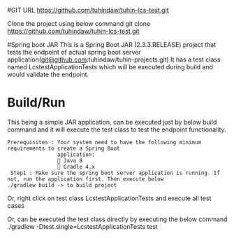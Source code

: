 #GIT URL
https://github.com/tuhindaw/tuhin-lcs-test.git

Clone the project using below command
git clone https://github.com/tuhindaw/tuhin-lcs-test.git

#Spring boot JAR
This is a Spring Boot JAR (2.3.3.RELEASE) project that tests the endpoint of actual spring boot server application(git@github.com:tuhindaw/tuhin-projects.git) 
It has a test class named LcstestApplicationTests which will be executed during build and would validate the endpoint.

# Build/Run

This being a simple JAR application, can be executed just by below build command and it will execute the test class to test the endpoint functionality.


    Prerequisites : Your system need to have the following minimum requirements to create a Spring Boot
                    application:
                     Java 8
                     Gradle 4.x 
     Step1 : Make sure the spring boot server application is running. If not, run the application first. Then execute below
    ./gradlew build -> to build project

Or, right click on test class LcstestApplicationTests and execute all test cases

Or, can be executed the test class directly by executing the below command
    ./gradlew -Dtest.single=LcstestApplicationTests test
  


